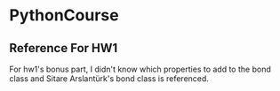 # PythonCourse
## Reference For HW1
For hw1's bonus part, I didn't know which properties to add to the bond class and Sitare Arslantürk's bond class is referenced.
